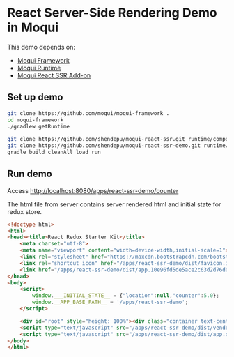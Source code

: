 # React Server-Side Rendering Demo in Moqui

This demo depends on:    
- [Moqui Framework](https://github.com/moqui/moqui-framework)
- [Moqui Runtime](https://github.com/moqui/moqui-runtime)
- [Moqui React SSR Add-on](https://github.com/shendepu/moqui-react-ssr)


## Set up demo
```bash
git clone https://github.com/moqui/moqui-framework .
cd moqui-framework
./gradlew getRuntime
                                                                                                     
git clone https://github.com/shendepu/moqui-react-ssr.git runtime/component/moqui-react-ssr
git clone https://github.com/shendepu/moqui-react-ssr-demo.git runtime/component/moqui-react-ssr-demo
gradle build cleanAll load run
```

## Run demo 

Access [http://localhost:8080/apps/react-ssr-demo/counter](http://localhost:8080/apps/react-ssr-demo/counter)

The html file from server contains server rendered html and initial state for redux store.

```html
<!doctype html>
<html>
<head><title>React Redux Starter Kit</title>
    <meta charset="utf-8">
    <meta name="viewport" content="width=device-width,initial-scale=1">
    <link rel="stylesheet" href="https://maxcdn.bootstrapcdn.com/bootstrap/3.3.6/css/bootstrap.min.css">
    <link rel="shortcut icon" href="/apps/react-ssr-demo/dist/favicon.ico">
    <link href="/apps/react-ssr-demo/dist/app.10e96fd5de5ace2c63d2d76d0f6b34d0.css" rel="stylesheet">
</head>
<body>
    <script>
        window.___INITIAL_STATE__ = {"location":null,"counter":5.0};
        window.__APP_BASE_PATH__ = '/apps/react-ssr-demo';
    </script>

    <div id="root" style="height: 100%"><div class="container text-center" data-reactroot="" data-reactid="1" data-react-checksum="-867560290"><div data-reactid="2"><h1 data-reactid="3">React Redux Starter Kit</h1><a href="/apps/react-ssr-demo/" class="route--active" data-reactid="4">Home</a><!-- react-text: 5 --> · <!-- /react-text --><a href="/apps/react-ssr-demo/counter" class="route--active" data-reactid="6">Counter</a></div><div class="core-layout__viewport" data-reactid="7"><!-- react-empty: 8 --><!-- react-empty: 9 --><!-- react-empty: 10 --><div style="margin:0 auto;" data-reactid="11"><h2 data-reactid="12"><!-- react-text: 13 -->Counter: <!-- /react-text --><!-- react-text: 14 -->5<!-- /react-text --></h2><button class="btn btn-default" data-reactid="15">Increment</button><!-- react-text: 16 --> <!-- /react-text --><button class="btn btn-default" data-reactid="17">Double (Async)</button></div></div></div></div>
    <script type="text/javascript" src="/apps/react-ssr-demo/dist/vendor.26d36bc20bb547318e77.js"></script>
    <script type="text/javascript" src="/apps/react-ssr-demo/dist/app.dfe510e99029dd57fdaa.js"></script>
</body>
</html>
```

